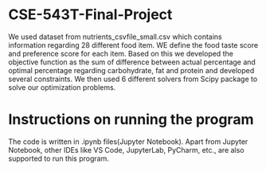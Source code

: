 # CSE-543T-Final-Project
 We used dataset from nutrients_csvfile_small.csv which contains information regarding 28 different food item. 
 WE define the food taste score and preference score for each item.
 Based on this we developed the objective function as the sum of difference between actual percentage and optimal percentage regarding carbohydrate, fat and protein and developed several constraints. 
 We then used 6 different solvers from Scipy package to solve our optimization problems.

# Instructions on running the program
 The code is written in .ipynb files(Jupyter Notebook).
Apart from Jupyter Notebook, other IDEs like VS Code, JupyterLab, PyCharm, etc., are also supported to run this program.
